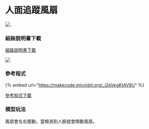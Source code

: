 # 人面追蹤風扇

![.](https://kittenbothk.readthedocs.io/en/latest/\_images/extra\_fan\_render.png)

### 組裝說明書下載

[組裝說明書下載](https://drive.google.com/drive/folders/1vPB1nm2KgCbI8fHl\_VWVD3YiAxTgYQWc?usp=sharing)

![](https://kittenbothk.readthedocs.io/en/latest/\_images/extra\_fan\_wire.png)

### 參考程式

{% embed url="https://makecode.microbit.org/_i2eVegKtAV9U" %}

[參考程式下載](https://makecode.microbit.org/\_i2eVegKtAV9U)

### 模型玩法

風扇會左右擺動，當檢測到人臉就會開動風扇。
